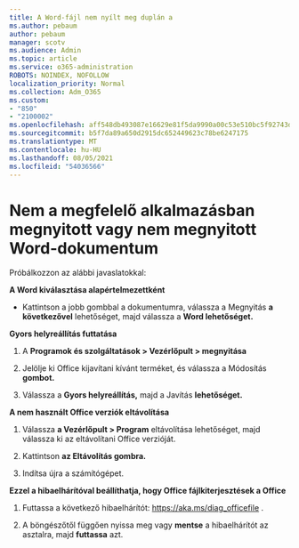 ```yaml
---
title: A Word-fájl nem nyílt meg duplán a
ms.author: pebaum
author: pebaum
manager: scotv
ms.audience: Admin
ms.topic: article
ms.service: o365-administration
ROBOTS: NOINDEX, NOFOLLOW
localization_priority: Normal
ms.collection: Adm_O365
ms.custom:
- "850"
- "2100002"
ms.openlocfilehash: aff548db493087e16629e81f5da9990a00c53e510bc5f92743dee393956d9c1c
ms.sourcegitcommit: b5f7da89a650d2915dc652449623c78be6247175
ms.translationtype: MT
ms.contentlocale: hu-HU
ms.lasthandoff: 08/05/2021
ms.locfileid: "54036566"
---
```

# <a name="word-document-opened-in-the-wrong-app-or-didnt-open"></a>Nem a megfelelő alkalmazásban megnyitott vagy nem megnyitott Word-dokumentum

Próbálkozzon az alábbi javaslatokkal:

**A Word kiválasztása alapértelmezettként**

- Kattintson a jobb gombbal a dokumentumra, válassza a Megnyitás **a következővel** lehetőséget, majd válassza a **Word lehetőséget.**

**Gyors helyreállítás futtatása**

1. A **Programok és szolgáltatások > Vezérlőpult > megnyitása**

2. Jelölje ki Office kijavítani kívánt terméket, és válassza a Módosítás **gombot.**

3. Válassza a **Gyors helyreállítás,** majd a Javítás **lehetőséget.**

**A nem használt Office verziók eltávolítása**

1. Válassza **a Vezérlőpult > Program** eltávolítása lehetőséget, majd válassza ki az eltávolítani Office verzióját.

2. Kattintson **az Eltávolítás gombra.**

3. Indítsa újra a számítógépet.

**Ezzel a hibaelhárítóval beállíthatja, hogy Office fájlkiterjesztések a Office**

1. Futtassa a következő hibaelhárítót: https://aka.ms/diag_officefile .

2. A böngészőtől  függően nyissa meg vagy **mentse** a hibaelhárítót az asztalra, majd **futtassa** azt.
